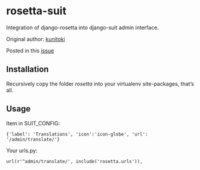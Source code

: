 # rosetta-suit

Integration of django-rosetta into django-suit admin interface.

Original author: [kunitoki](https://github.com/kunitoki)

Posted in this [issue](https://github.com/darklow/django-suit/issues/138)

## Installation

Recursively copy the folder *rosetta* into your virtualenv site-packages, that’s all.

## Usage

Item in SUIT_CONFIG:

    {'label': 'Translations', 'icon':'icon-globe', 'url': '/admin/translate/'}

Your urls.py:

    url(r'^admin/translate/', include('rosetta.urls')),
